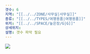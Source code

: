 ```yaml
---
갯수: 6
지역: "[[../../ZONE/사무실|사무실]]"
종류: "[[../../TYPES/여행용품|여행용품]]"
위치: "[[../../SPACE/높은장/G|G]]"
상세위치: 
설명: 갯수 파악 필요
---
```

![](http://192.168.50.22/images/240608_IMG_0229.jpg)